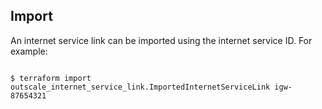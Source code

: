 ## Import

An internet service link can be imported using the internet service ID. For example:

```console

$ terraform import outscale_internet_service_link.ImportedInternetServiceLink igw-87654321

```